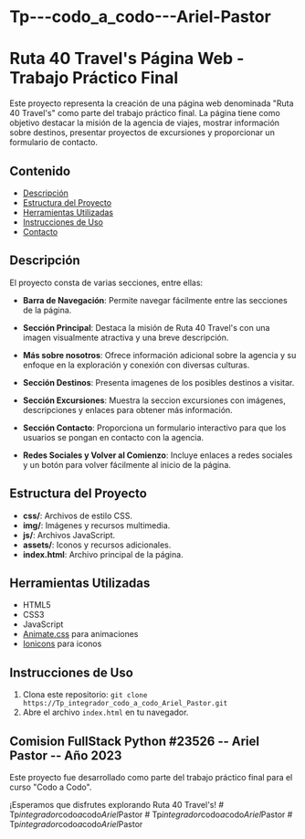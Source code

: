 # Tp---codo_a_codo---Ariel-Pastor

# Ruta 40 Travel's Página Web - Trabajo Práctico Final

Este proyecto representa la creación de una página web denominada "Ruta 40 Travel's" como parte del trabajo práctico final. La página tiene como objetivo destacar
la misión de la agencia de viajes, mostrar información sobre destinos, presentar proyectos de excursiones y proporcionar un formulario de contacto.

## Contenido

- [Descripción](#descripción)
- [Estructura del Proyecto](#estructura-del-proyecto)
- [Herramientas Utilizadas](#herramientas-utilizadas)
- [Instrucciones de Uso](#instrucciones-de-uso)
- [Contacto](#contacto)

## Descripción

El proyecto consta de varias secciones, entre ellas:

- **Barra de Navegación**: Permite navegar fácilmente entre las secciones de la página.

- **Sección Principal**: Destaca la misión de Ruta 40 Travel's con una imagen visualmente atractiva y una breve descripción.

- **Más sobre nosotros**: Ofrece información adicional sobre la agencia y su enfoque en la exploración y conexión con diversas culturas.

- **Sección Destinos**: Presenta imagenes de los posibles destinos a visitar.

- **Sección Excursiones**: Muestra la seccion excursiones con imágenes, descripciones y enlaces para obtener más información.

- **Sección Contacto**: Proporciona un formulario interactivo para que los usuarios se pongan en contacto con la agencia.

- **Redes Sociales y Volver al Comienzo**: Incluye enlaces a redes sociales y un botón para volver fácilmente al inicio de la página.

## Estructura del Proyecto

- **css/**: Archivos de estilo CSS.
- **img/**: Imágenes y recursos multimedia.
- **js/**: Archivos JavaScript.
- **assets/**: Iconos y recursos adicionales.
- **index.html**: Archivo principal de la página.

## Herramientas Utilizadas

- HTML5
- CSS3
- JavaScript
- [Animate.css](https://animate.style/) para animaciones
- [Ionicons](https://ionicons.com/) para iconos

## Instrucciones de Uso

1. Clona este repositorio: `git clone https://Tp_integrador_codo_a_codo_Ariel_Pastor.git`
2. Abre el archivo `index.html` en tu navegador.

## Comision FullStack Python #23526 -- Ariel Pastor -- Año 2023

Este proyecto fue desarrollado como parte del trabajo práctico final para el curso "Codo a Codo".

¡Esperamos que disfrutes explorando Ruta 40 Travel's!
#   T p _ i n t e g r a d o r _ c o d o _ a _ c o d o _ A r i e l _ P a s t o r  
 #   T p _ i n t e g r a d o r _ c o d o _ a _ c o d o _ A r i e l _ P a s t o r  
 #   T p _ i n t e g r a d o r _ c o d o _ a _ c o d o _ A r i e l _ P a s t o r  
 